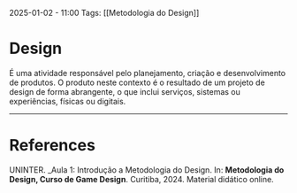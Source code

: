 2025-01-02 - 11:00
Tags: [[Metodologia do Design]]

# Design

É uma atividade responsável pelo planejamento, criação e desenvolvimento de produtos. O produto neste contexto é o resultado de um projeto de design de forma abrangente, o que inclui serviços, sistemas ou experiências, físicas ou digitais.

---

# References

UNINTER.  _Aula 1: Introdução a Metodologia do Design. In: **Metodologia do Design, Curso de Game Design**. Curitiba, 2024. Material didático online.